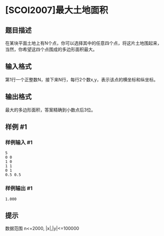 # [SCOI2007]最大土地面积

## 题目描述

在某块平面土地上有N个点，你可以选择其中的任意四个点，将这片土地围起来，当然，你希望这四个点围成的多边形面积最大。


## 输入格式

第1行一个正整数N，接下来N行，每行2个数x,y，表示该点的横坐标和纵坐标。


## 输出格式

最大的多边形面积，答案精确到小数点后3位。


## 样例 #1

### 样例输入 #1
```
5
0 0
1 0
1 1
0 1
0.5 0.5
```

### 样例输出 #1

```
1.000
```

## 提示

数据范围 n<=2000, |x|,|y|<=100000

